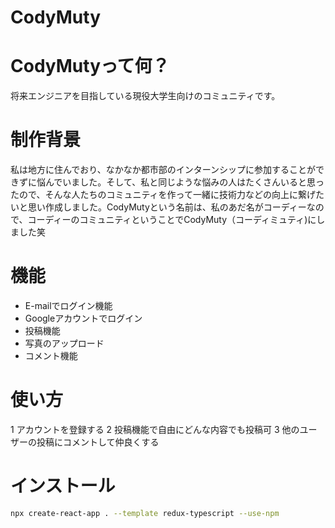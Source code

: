# CodyMuty
 
# CodyMutyって何？
 
将来エンジニアを目指している現役大学生向けのコミュニティです。
 
# 制作背景
 
私は地方に住んでおり、なかなか都市部のインターンシップに参加することができずに悩んでいました。そして、私と同じような悩みの人はたくさんいると思ったので、そんな人たちのコミュニティを作って一緒に技術力などの向上に繋げたいと思い作成しました。CodyMutyという名前は、私のあだ名がコーディーなので、コーディーのコミュニティということでCodyMuty（コーディミュティ)にしました笑
 
# 機能
 
* E-mailでログイン機能
* Googleアカウントでログイン
* 投稿機能
* 写真のアップロード
* コメント機能
 
# 使い方
 
 1 アカウントを登録する
 2 投稿機能で自由にどんな内容でも投稿可
 3 他のユーザーの投稿にコメントして仲良くする

 
# インストール
 

 
```bash
npx create-react-app . --template redux-typescript --use-npm
```
